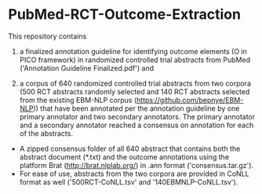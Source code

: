 # PubMed-RCT-Outcome-Extraction
This repository contains 

1. a finalized annotation guideline for identifying outcome elements (O in PICO framework) in randomized controlled trial abstracts from PubMed ('Annotation Guideline Finalized.pdf') and 

2. a corpus of 640 randomized controlled trial abstracts from two corpora (500 RCT abstracts randomly selected and 140 RCT abstracts selected from the existing EBM-NLP corpus (https://github.com/bepnye/EBM-NLP)) that have been annotated per the annotation guideline by one primary annotator and two secondary annotators. The primary annotator and a secondary annotator reached a consensus on annotation for each of the abstracts. 
  + A zipped consensus folder of all 640 abstract that contains both the abstract document (*.txt) and the    outcome annotations using the platform Brat (http://brat.nlplab.org/) in .ann format               ('consensus.tar.gz').
  + For ease of use, abstracts from the two corpora are provided in CoNLL format as well     ('500RCT-CoNLL.tsv'   and '140EBMNLP-CoNLL.tsv').
